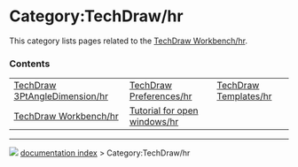 # Category:TechDraw/hr
This category lists pages related to the [TechDraw Workbench/hr](TechDraw_Workbench/hr.md).

### Contents

|     |     |     |
| --- | --- | --- |
| [TechDraw 3PtAngleDimension/hr](TechDraw_3PtAngleDimension/hr.md) | [TechDraw Preferences/hr](TechDraw_Preferences/hr.md) | [TechDraw Templates/hr](TechDraw_Templates/hr.md) |
| [TechDraw Workbench/hr](TechDraw_Workbench/hr.md) | [Tutorial for open windows/hr](Tutorial_for_open_windows/hr.md) |



---
![](images/Right_arrow.png) [documentation index](../README.md) > Category:TechDraw/hr
